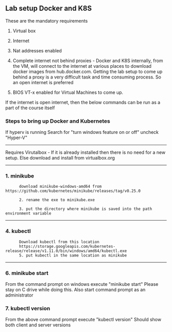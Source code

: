 ## Lab setup Docker and K8S

These are the mandatory requirements
1. Virtual box
2. Internet
3. Nat addresses enabled

4. Complete internet not behind proxies - 
Docker and K8S internally, from the VM, will connect to the internet at various places to download docker images from hub.docker.com. Getting the lab setup to come up behind a proxy is a very difficult task and time consuming process. So an open internet is preferred
 
5. BIOS VT-x enabled for Virtual Machines to come up.

If the internet is open internet, then the below commands can be run as a part of the course itself
### Steps to bring up Docker and Kubernetes

If hyperv is running
Search for "turn windows feature on or off"
uncheck "Hyper-V"

------------------------------------------------------------------

Requires Virutalbox - If it is already installed then there is no need for a new setup. Else download and install from virtualbox.org

------------------------------------------------------------------
### 1. minikube

          download minikube-windows-amd64 from https://github.com/kubernetes/minikube/releases/tag/v0.25.0

          2. rename the exe to minikube.exe

          3. put the directory where minikube is saved into the path environment variable 

------------------------------------------------------------------
### 4. kubectl

          Download kubectl from this location
          https://storage.googleapis.com/kubernetes-release/release/v1.11.0/bin/windows/amd64/kubectl.exe
          5. put kubectl in the same location as minikube
          
------------------------------------------------------------------          
### 6. minikube start
From the command prompt on windows execute "minikube start"
Please stay on C drive while doing this. Also start command prompt as an administrator

### 7. kubectl version
From the above command prompt execute "kubectl version"
Should show both client and server versions
